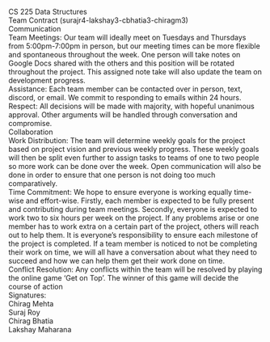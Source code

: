 CS 225 Data Structures
<br />
Team Contract (surajr4-lakshay3-cbhatia3-chiragm3)
<br />
Communication
<br />
Team Meetings: Our team will ideally meet on Tuesdays and Thursdays from 5:00pm-7:00pm in person, but our meeting times can be more flexible and spontaneous throughout the week. One person will take notes on Google Docs shared with the others and this position will be rotated throughout the project. This assigned note take will also update the team on development progress. 
<br />
Assistance: Each team member can be contacted over in person, text, discord, or email. We commit to responding to emails within 24 hours. 
<br />
Respect: All decisions will be made with majority, with hopeful unanimous approval. Other arguments will be handled through conversation and compromise.
<br />
Collaboration
<br />
Work Distribution: The team will determine weekly goals for the project based on project vision and previous weekly progress. These weekly goals will then be split even further to assign tasks to teams of one to two people so more work can be done over the week. Open communication will also be done in order to ensure that one person is not doing too much comparatively. 
<br />
Time Commitment: We hope to ensure everyone is working equally time-wise and effort-wise. Firstly, each member is expected to be fully present and contributing during team meetings. Secondly, everyone is expected to work two to six hours per week on the project. If any problems arise or one member has to work extra on a certain part of the project, others will reach out to help them. It is everyone’s responsibility to ensure each milestone of the project is completed. If a team member is noticed to not be completing their work on time, we will all have a conversation about what they need to succeed and how we can help them get their work done on time. 
<br />
Conflict Resolution: Any conflicts within the team will be resolved by playing the online game ‘Get on Top’. The winner of this game will decide the course of action
 <br />
Signatures:
<br />
Chirag Mehta
<br />
Suraj Roy
<br />
Chirag Bhatia
<br />
Lakshay Maharana
